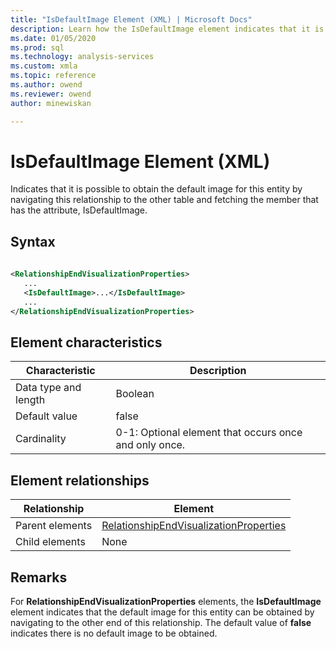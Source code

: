 ```yaml
---
title: "IsDefaultImage Element (XML) | Microsoft Docs"
description: Learn how the IsDefaultImage element indicates that it is possible to obtain the default image for this entity.
ms.date: 01/05/2020
ms.prod: sql
ms.technology: analysis-services
ms.custom: xmla
ms.topic: reference
ms.author: owend
ms.reviewer: owend
author: minewiskan

---
```

# IsDefaultImage Element (XML)

  Indicates that it is possible to obtain the default image for this entity by navigating this relationship to the other table and fetching the member that has the attribute, IsDefaultImage.  
  
## Syntax  
  
```xml  
  
<RelationshipEndVisualizationProperties>  
   ...  
   <IsDefaultImage>...</IsDefaultImage>  
   ...  
</RelationshipEndVisualizationProperties>  
```  
  
## Element characteristics  
  
|Characteristic|Description|  
|--------------------|-----------------|  
|Data type and length|Boolean|  
|Default value|false|  
|Cardinality|0-1: Optional element that occurs once and only once.|  
  
## Element relationships  
  
|Relationship|Element|  
|------------------|-------------|  
|Parent elements|[RelationshipEndVisualizationProperties](../../assl/data-type/relationshipendvisualizationproperties-data-type-assl.md)|  
|Child elements|None|  
  
## Remarks  
 For **RelationshipEndVisualizationProperties** elements, the **IsDefaultImage** element indicates that the default image for this entity can be obtained by navigating to the other end of this relationship. The default value of **false** indicates there is no default image to be obtained.  
  
  
